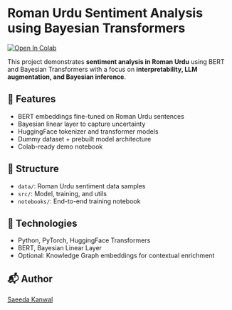 # Roman Urdu Sentiment Analysis using Bayesian Transformers

[![Open In Colab](https://colab.research.google.com/assets/colab-badge.svg)](https://colab.research.google.com/github/Saeeda-kanwal/roman-urdu-sentiment-bayesian-transformers/blob/master/notebooks/1_sentiment_training.ipynb)



This project demonstrates **sentiment analysis in Roman Urdu** using BERT and Bayesian Transformers with a focus on **interpretability, LLM augmentation, and Bayesian inference**.

## 📌 Features
- BERT embeddings fine-tuned on Roman Urdu sentences
- Bayesian linear layer to capture uncertainty
- HuggingFace tokenizer and transformer models
- Dummy dataset + prebuilt model architecture
- Colab-ready demo notebook

## 📁 Structure
- `data/`: Roman Urdu sentiment data samples
- `src/`: Model, training, and utils
- `notebooks/`: End-to-end training notebook

## 🧠 Technologies
- Python, PyTorch, HuggingFace Transformers
- BERT, Bayesian Linear Layer
- Optional: Knowledge Graph embeddings for contextual enrichment

## 📬 Author
[Saeeda Kanwal](https://github.com/Saeeda-Kanwal)
